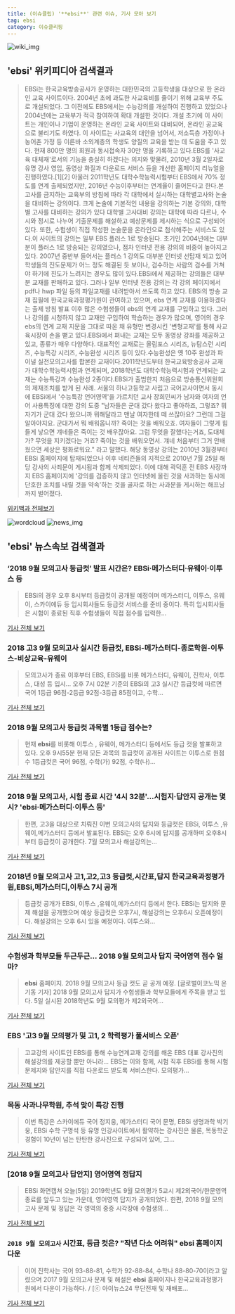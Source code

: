```yaml
---
title: (이슈클립) '**ebsi**' 관련 이슈, 기사 모아 보기
tag: ebsi
category: 이슈클리핑
---
```

![wiki_img](https://user-images.githubusercontent.com/42597476/44503234-41136a80-a6d0-11e8-9071-6fc6418eafe4.png)
## **'**ebsi**'** 위키피디아 검색결과
>EBSi는 한국교육방송공사가 운영하는 대한민국의 고등학생을 대상으로 한 온라인 교육 사이트이다. 2004년 초에 과도한 사교육비를 줄이기 위해 교육부 주도로 개설되었다. 그 이전에도 EBS에서는 수능강의를 개설하여 진행하고 있었으나 2004년에는 교육부가 적극 참여하여 확대 개설한 것이다. 개설 초기에 이 사이트는 개인이나 기업이 운영하는 온라인 교육 사이트와 대비되어, 온라인 공교육으로 불리기도 하였다. 이 사이트는 사교육의 대안을 넘어서, 저소득층 가정이나 농어촌 가정 등 이른바 소외계층의 학생도 양질의 교육을 받는 데 도움을 주고 있다. 현재 800만 명의 회원과 동시접속자 30만 명을 기록하고 있다.EBS를 '사교육 대체재'로서의 기능을 충실히 하겠다는 의지와 맞물려, 2010년 3월 2일자로 유명 강사 영입, 동영상 화질과 다운로드 서비스 등을 개선한 홈페이지 리뉴얼을 진행하였다.[1][2] 아울러 2011학년도 대학수학능력시험부터 EBS에서 70% 정도를 연계 출제되었지만, 2016년 수능이후부터는 연계율이 줄어든다고 한다.본고사를 금지하는 교육부의 방침에 따라 각 대학에서 실시하는 대학별고사와 논술을 대비하는 강의이다. 크게 논술에 기본적인 내용을 강의하는 기본 강의와, 대학별 고사를 대비하는 강의가 있다 대학별 고사대비 강의는 대학에 따라 다르나, 수시와 정시로 나누어 기출문제를 해설하고 예상문제를 제시하는 식으로 구성되어 있다. 또한, 수험생이 직접 작성한 논술문을 온라인으로 첨삭해주는 서비스도 있다.이 사이트의 강의는 일부 EBS 플러스 1로 방송된다. 초기인 2004년에는 대부분이 플러스 1로 방송되는 강의였으나, 점차 인터넷 전용 강의의 비중이 높아지고 있다. 2007년 중반부 들어서는 플러스 1 강의도 대부분 인터넷 선탑재 되고 있어 학생들의 진도문제가 어느 정도 해결된 듯 보이나, 검수하는 사람의 검수를 거쳐야 하기에 진도가 느려지는 경우도 많이 있다.EBSi에서 제공하는 강의들은 대부분 교재를 판매하고 있다. 그러나 일부 인터넷 전용 강의는 각 강의 페이지에서 pdf나 hwp 파일 등의 파일교재를 내려받아서 쓰도록 하고 있다. EBSi의 방송 교재 집필에 한국교육과정평가원이 관여하고 있으며, ebs 연계 교재를 이용하겠다는 출제 방침 발표 이후 많은 수험생들이 ebs의 연계 교재를 구입하고 있다. 그러나 강의를 시청하지 않고 교재만 구입하여 학습하는 경우가 많으며, 영어의 경우 ebs의 연계 교재 지문을 그대로 따온 채 유형만 변경시킨 '변형교재'를 통해 사교육시장이 손을 뻗고 있다.EBSi에서 펴내는 교재는 모두 동영상 강좌를 제공하고 있고, 종류가 매우 다양하다. 대표적인 교재로는 올림포스 시리즈, 뉴탐스런 시리즈, 수능특강 시리즈, 수능완성 시리즈 등이 있다.수능완성은 옛 10주 완성과 파이널 실전모의고사를 합본한 교재이다.2011학년도부터 한국교육방송공사 교재가 대학수학능력시험과 연계되며, 2018학년도 대학수학능력시험과 연계되는 교재는 수능특강과 수능완성 2종이다.EBSi가 출범한지 처음으로 방송통신위원회의 제재조치를 받게 된 사례. 서울의 하나고등학교 사립고 국어교사이면서 동시에 EBSi에서 '수능특강 언어영역'을 가르치던 교사 장희민씨가 남자와 여자의 언어 사용특징에 대한 강의 도중 "남자들은 군대 갔다 왔다고 좋아하죠, 그렇죠? 뭐 자기가 군대 갔다 왔으니까 뭐해달라고 맨날 여자한테 떼 쓰잖아요? 그런데 그걸 알아야지요. 군대가서 뭐 배워옵니까? 죽이는 것을 배워오죠. 여자들이 그렇게 힘들게 낳으면 걔네들은 죽이는 것 배우잖아요. 그럼 무엇을 잘했다는거죠, 도대체가? 무엇을 지키겠다는 거죠? 죽이는 것을 배워오면서. 걔네 처음부터 그거 안배웠으면 세상은 평화로워요." 라고 말했다. 해당 동영상 강의는 2010년 3월경부터 EBSi 홈페이지에 탑재되었으나 이후 네티즌들의 지적으로 2010년 7월 25일 해당 강사의 사죄문이 게시됨과 함께 삭제되었다. 이에 대해 곽덕훈 전 EBS 사장까지 EBS 홈페이지에 '강의를 검증하지 않고 인터넷에 올린 것을 사과하는 동시에 단호한 조치를 내릴 것을 약속'하는 것을 골자로 하는 사과문을 게시하는 해프닝까지 벌어졌다.

<a href="https://ko.wikipedia.org/wiki/ebsi" target="_blank">위키백과 전체보기</a>

![wordcloud](https://s3.ap-northeast-2.amazonaws.com/lyrics101-wordcloud/2018-09-05-1536153117.png)
![news_img](https://user-images.githubusercontent.com/42597476/44507050-1206f400-a6e4-11e8-8d98-7ffbfebb353f.png)
## **'**ebsi**'** 뉴스속보 검색결과
### ‘2018 9월 모의고사 등급컷’ 발표 시간은? EBSi·메가스터디·유웨이·이투스 등

>EBSi의 경우 오후 8시부터 등급컷이 공개될 예정이며 메가스터디, 이투스, 유웨이, 스카이에듀 등 입시회사들도 등급컷 서비스를 준비 중이다. 특히 입시회사들은 시험이 종료된 직후 수험생들이 직접 점수를 입력한...

<a href="http://www.kookje.co.kr/news2011/asp/newsbody.asp?code=0300&key=20180905.99099001949" target="_blank">기사 전체 보기</a>

### 2018 고3 9월 모의고사 실시간 등급컷, EBSi-메가스터디-종로학원-이투스-비상교육-유웨이

>모의고사가 종료 이후부터 EBS, EBSi를 비롯 메가스터디, 유웨이, 진학사, 이투스, 대성 등 입시... 오후 7시 02분 기준의 EBSi의 고3 실시간 등급컷에 따르면 국어 1등급 96점-2등급 92점-3등급 85점이고, 수학...

<a href="http://news20.busan.com/controller/newsController.jsp?newsId=20180905000365" target="_blank">기사 전체 보기</a>

### 2018 9월 모의고사 등급컷 과목별 1등급 점수는?

>현재 **ebsi**를 비롯해 이투스 , 유웨이, 메가스터디 등에서도 등급 컷을 발표하고 있다. 오후 9시55분 현재 모든 과목의 등급컷이 공개된 사이트는 이투스로 원점수 1등급컷은 국어 96점, 수학(가) 92점, 수학(나)...

<a href="http://www.sporbiz.co.kr/news/articleView.html?idxno=269739" target="_blank">기사 전체 보기</a>

### 2018 9월 모의고사, 시험 종료 시간 '4시 32분'…시험지·답안지 공개는 몇시? '**ebsi**·메가스터디·이투스 등'

>한편, 고3을 대상으로 치뤄진 이번 모의고사의 답지와 등급컷은 EBSi, 이투스 ,유웨이,메가스터디 등에서 발표된다. EBSi는 오후 6시에 답지를 공개하며 오후8시부터 등급컷이 공개한다. 7월 모의고사 해설강의는...

<a href="http://www.kyeongin.com/main/view.php?key=20180905001150206" target="_blank">기사 전체 보기</a>

### 2018년 9월 모의고사 고1,고2,고3 등급컷,시간표,답지 한국교육과정평가원,EBSi,메가스터디,이투스 7시 공개

>등급컷 공개가 EBSi, 이투스 ,유웨이,메가스터디 등에서 한다. EBSi는 답지와 문제 해설을 공개했으며 예상 등급컷은 오후7시, 해설강의는 오후6시 오픈예정이다. 해설강의는 오후 6시 있을 예정이다. 이투스와...

<a href="http://www.christiantoday.co.kr/news/315760" target="_blank">기사 전체 보기</a>

### 수험생과 학부모들 두근두근... 2018 9월 모의고사 답지 국어영역 점수 얼마?

>**ebsi** 홈페이지. 2018 9월 모의고사 등급 컷도 곧 공개 예정. [글로벌이코노믹 온기동 기자] 2018 9월 모의고사 답지가 수험생들과 학부모들에게 주목을 받고 있다. 5일 실시된 2018학년도 9월 모의평가 제2외국어...

<a href="http://www.g-enews.com/ko-kr/news/article/news_all/2018090517154637314e4869c120_1/article.html" target="_blank">기사 전체 보기</a>

### EBS '고3 9월 모의평가 및 고1, 2 학력평가 풀서비스 오픈'

>고교강의 사이트인 EBSi를 통해 수능연계교재 강의를 해온 EBS 대표 강사진의 해설강의를 제공할 뿐만 아니라... EBS는 이와 함께, 시험 직후 EBSi를 통해 시험 문제지와 답안지를 직접 다운로드 받도록 서비스한다. 모의평가...

<a href="http://www.veritas-a.com/news/articleView.html?idxno=126822" target="_blank">기사 전체 보기</a>

### 목동 사과나무학원, 추석 맞이 특강 진행

>이번 특강은 스카이에듀 국어 정지웅, 메가스터디 국어 문명, EBSi 생명과학 박기웅, EBSi 수학 구명석 등 유명 인강사이트에서 활약하는 강사진은 물론, 목동학군 경험이 10년이 넘는 탄탄한 강사진으로 구성되어 있어, 그...

<a href="http://sbscnbc.sbs.co.kr/read.jsp?pmArticleId=10000913954" target="_blank">기사 전체 보기</a>

### [2018 9월 모의고사 답안지] 영어영역 정답지

>EBSi 화면캡쳐 오늘(5일) 2019학년도 9월 모의평가 5교시 제2외국어/한문영역 종료를 앞두고 있는 가운데, 영어영역 답지가 공개되었다. 한편, 2018 9월 모의고사 문제 및 정답은 각 영역의 중증 시각장애 수험생의...

<a href="http://edu.donga.com/?p=article&ps=view&at_no=20180905173322119040" target="_blank">기사 전체 보기</a>

### `2018 9월 모의고사` 시간표, 등급 컷은? "작년 다소 어려워" **ebsi** 홈페이지 다운

>이어 진학사는 국어 93-88-81, 수학가 92-88-84, 수학나 88-80-70이라고 알렸으며 2017 9월 모의고사 문제 및 해설은 **ebsi** 홈페이지나 한국교육과정평가원에서 다운이 가능하다. / [ⓒ 아이뉴스24 무단전재 및 재배포...

<a href="http://www.inews24.com/php/news_view.php?g_serial=1123326&g_menu=050300&rrf=nv" target="_blank">기사 전체 보기</a>


